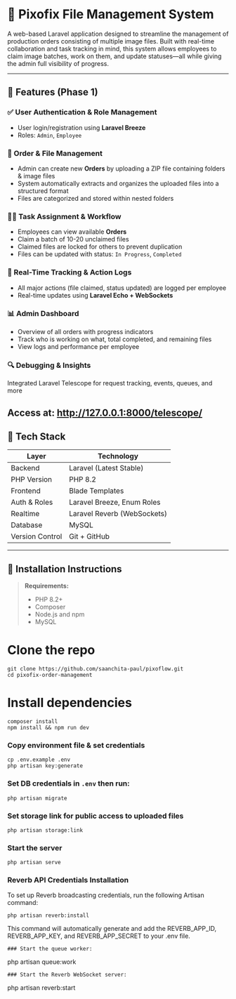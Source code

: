 # 📸 Pixofix File Management System

A web-based Laravel application designed to streamline the management of production orders consisting of multiple image files. Built with real-time collaboration and task tracking in mind, this system allows employees to claim image batches, work on them, and update statuses—all while giving the admin full visibility of progress.

---

## 🚀 Features (Phase 1)

### ✅ User Authentication & Role Management
- User login/registration using **Laravel Breeze**
- Roles: `Admin`, `Employee`

### 📁 Order & File Management
- Admin can create new **Orders** by uploading a ZIP file containing folders & image files
- System automatically extracts and organizes the uploaded files into a structured format
- Files are categorized and stored within nested folders

### 👩‍💻 Task Assignment & Workflow
- Employees can view available **Orders**
- Claim a batch of 10-20 unclaimed files
- Claimed files are locked for others to prevent duplication
- Files can be updated with status: `In Progress`, `Completed`

### 🔄 Real-Time Tracking & Action Logs
- All major actions (file claimed, status updated) are logged per employee
- Real-time updates using **Laravel Echo + WebSockets**

### 📊 Admin Dashboard
- Overview of all orders with progress indicators
- Track who is working on what, total completed, and remaining files
- View logs and performance per employee

### 🔍 Debugging & Insights
Integrated Laravel Telescope for request tracking, events, queues, and more

Access at: http://127.0.0.1:8000/telescope/
---

## 🧰 Tech Stack

| Layer          | Technology                   |
|----------------|------------------------------|
| Backend        | Laravel (Latest Stable)      |
| PHP Version    | PHP 8.2                      |
| Frontend       | Blade Templates              |
| Auth & Roles   | Laravel Breeze, Enum Roles   |
| Realtime       | Laravel Reverb (WebSockets)  |
| Database       | MySQL                        |
| Version Control | Git + GitHub                 |

---

## 📂 Installation Instructions

> **Requirements:**
> - PHP 8.2+
> - Composer
> - Node.js and npm
> - MySQL

# Clone the repo

```
git clone https://github.com/saanchita-paul/pixoflow.git
cd pixofix-order-management
````

# Install dependencies
```
composer install
npm install && npm run dev

```
### Copy environment file & set credentials
```
cp .env.example .env
php artisan key:generate
```
### Set DB credentials in `.env` then run:
```
php artisan migrate
```
### Set storage link for public access to uploaded files
```
php artisan storage:link
```
### Start the server
```
php artisan serve
```

### Reverb API Credentials Installation
To set up Reverb broadcasting credentials, run the following Artisan command:
```
php artisan reverb:install
```
This command will automatically generate and add the REVERB_APP_ID, REVERB_APP_KEY, and REVERB_APP_SECRET to your .env file.

```
### Start the queue worker:
```
php artisan queue:work

```
### Start the Reverb WebSocket server:
```
php artisan reverb:start
```
